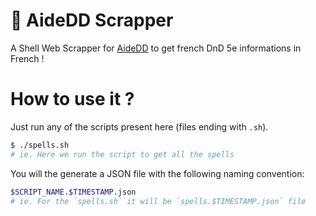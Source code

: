 # 🐉 AideDD Scrapper
A Shell Web Scrapper for [AideDD](https://aidedd.org) to get french DnD 5e informations in French !

# How to use it ?
Just run any of the scripts present here (files ending with `.sh`).

```bash
$ ./spells.sh
# ie. Here we run the script to get all the spells
```

You will the generate a JSON file with the following naming convention:
```bash
$SCRIPT_NAME.$TIMESTAMP.json
# ie. For the `spells.sh` it will be `spells.$TIMESTAMP.json` file
```

